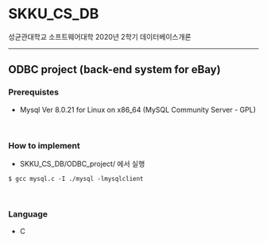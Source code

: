 # SKKU_CS_DB
성균관대학교 소프트웨어대학 2020년 2학기 데이터베이스개론

---
## ODBC project (back-end system for eBay) 

### Prerequistes
- Mysql Ver 8.0.21 for Linux on x86_64 (MySQL Community Server - GPL)
<br>

### How to implement
- SKKU_CS_DB/ODBC_project/ 에서 실행

```shell
$ gcc mysql.c -I ./mysql -lmysqlclient
```
<br>

### Language
- C
